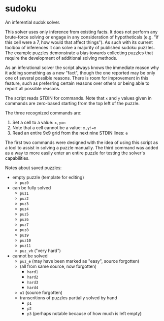 # sudoku
An inferential sudok solver.

This solver uses only inference from existing facts.  It does not perform any brute-force solving or engage in any consideration of hypotheticals (e.g. "if this cell were a 7, how would that affect things").  As such with its current toolbox of inferences it can solve a majority of published sudoku puzzles.  The example puzzles demonstrate a bias towards collecting puzzles that require the development of additional solving methods.

As an inferational solver the script always knows the immediate reason why it adding something as a new "fact", though the one reported may be only one of several possible reasons.  There is room for improvement in this feature, such as preferring certain reasons over others or being able to report all possible reasons.

The script reads STDIN for commands.  Note that `x` and `y` values given in commands are zero-based starting from the top left of the puzzle.

The three recognized commands are:
1. Set a cell to a value: `x,y=n`
2. Note that a cell cannot be a value: `x,y!=n`
3. Read an entire 9x9 grid from the next nine STDIN lines: `e`

The first two commands were designed with the idea of using this script as a tool to assist in solving a puzzle manually.  The third command was added as a way to more easily enter an entire puzzle for testing the solver's capabilities.

Notes about saved puzzles:
* empty puzzle (template for editing)
  * `puz0`
* can be fully solved
  * `puz1`
  * `puz2`
  * `puz3`
  * `puz4`
  * `puz5`
  * `puz6`
  * `puz7`
  * `puz8`
  * `puz9`
  * `puz10`
  * `puz11`
  * `puz_vh` ("very hard")
* cannot be solved
  * `puz_e` (may have been marked as "easy", source forgotten)
  * (all from same source, now forgotten)
    * `hard1`
    * `hard2`
    * `hard3`
    * `hard4`
  * `u1` (source forgotten)
  * transcritions of puzzles partially solved by hand
    * `p1`
    * `p2`
    * `p3` (perhaps notable because of how much is left empty)

